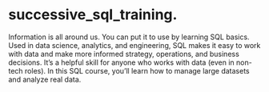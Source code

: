 # successive_sql_training.

Information is all around us. You can put it to use by learning SQL basics. Used in data science, analytics, and engineering, SQL makes it easy to work with data and make more informed strategy, operations, and business decisions. It’s a helpful skill for anyone who works with data (even in non-tech roles). In this SQL course, you’ll learn how to manage large datasets and analyze real data.
